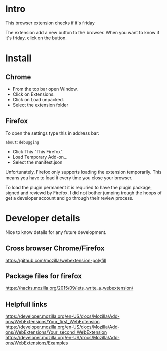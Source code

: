 # Intro
This browser extension checks if it's friday

The extension add a new button to the browser.
When you want to know if it's friday, click on the button.
# Install
## Chrome
* From the top bar open Window.
* Click on Extensions.
* Click on Load unpacked.
* Select the extension folder

## Firefox
To open the settings type this in address bar:
```
about:debugging
``` 
* Click This "This Firefox".
* Load Temporary Add-on...
* Select the manifest.json

Unfortunately, Firefox only supports loading the extension temporarily. This means you have to load it every time you close your browser.

To load the plugin permanent it is requried to have the plugin package, signed and reviewd by Firefox.
I did not bother jumping trough the hoops of get a developer account and go through their review process.

# Developer details
Nice to know details for any future development.

## Cross browser Chrome/Firefox
https://github.com/mozilla/webextension-polyfill

## Package files for firefox
https://hacks.mozilla.org/2015/09/lets_write_a_webextension/

## Helpfull links
https://developer.mozilla.org/en-US/docs/Mozilla/Add-ons/WebExtensions/Your_first_WebExtension
https://developer.mozilla.org/en-US/docs/Mozilla/Add-ons/WebExtensions/Your_second_WebExtension
https://developer.mozilla.org/en-US/docs/Mozilla/Add-ons/WebExtensions/Examples
